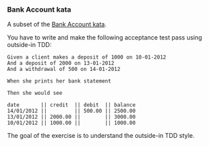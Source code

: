 ### Bank Account kata 

A subset of the [Bank Account kata](https://github.com/sandromancuso/Bank-kata).

You have to write and make the following acceptance test pass using outside-in TDD:

    Given a client makes a deposit of 1000 on 10-01-2012
    And a deposit of 2000 on 13-01-2012
    And a withdrawal of 500 on 14-01-2012

    When she prints her bank statement

    Then she would see

    date       || credit  || debit  || balance
    14/01/2012 ||         || 500.00 || 2500.00
    13/01/2012 || 2000.00 ||        || 3000.00
    10/01/2012 || 1000.00 ||        || 1000.00

The goal of the exercise is to understand the outside-in TDD style.
